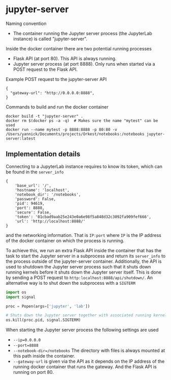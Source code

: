 # jupyter-server
Naming convention
* The container running the Jupyter server process (the JupyterLab instance) is called "jupyter-server".

Inside the docker container there are two potential running processes
* Flask API (at port 80). This API is always running.
* Jupyter server process (at port 8888). Only runs when started via a POST request to the Flask API.

Example POST request to the jupyter-server API
```
{
  "gateway-url": "http://0.0.0.0:8888",
}
```

Commands to build and run the docker container
```
docker build -t "jupyter-server" .
docker rm $(docker ps -a -q)  # Makes sure the name "mytest" can be used
docker run --name mytest -p 8888:8888 -p 80:80 -v /Users/yannick/Documents/projects/Orkest/notebooks:/notebooks jupyter-server:latest
```


## Implementation details
Connecting to a JupyterLab instance requires to know its token, which can be found in the `server_info`
```
{
    'base_url': '/',
    'hostname': 'localhost',
    'notebook_dir': '/notebooks',
    'password': False,
    'pid': 94619,
    'port': 8888,
    'secure': False,
    'token': '01cbad9aab25e243e0a6e98f5a848d32c3092fa909fef666',
    'url': 'http://localhost:8888/'
}
```
and the networking information. That is `IP:port` where `IP` is the IP address of the docker container on which the process is running.

To achieve this, we run an extra Flask API inside the container that has the task to start the Jupyter server in a subprocess and
return its `server_info` to the process outside of the jupyter-server container. Additionally, the API is used to shutdown the
Jupyter server process such that it shuts down running kernels before it shuts down the Jupyter server itself. This is done by
sending a POST request to `http:localhost:8888/api/shutdown/`. An alternative way is to shut down the subprocess with a `SIGTERM`
```python
import os
import signal

proc = Popen(args=['jupyter', 'lab'])

# Shuts down the Jupyter server together with associated running kernels.
os.kill(proc.pid, signal.SIGTERM)
```

When starting the Jupyter server process the following settings are used
* `--ip=0.0.0.0`
* `--port=8888`
* `--notebook-dir=/notebooks` The directory with files is always mounted at this path inside the container.
* `--gateway-url` is given via the API as it depends on the IP address of the running docker container that runs the gateway.
And the Flask API is running on port 80.

